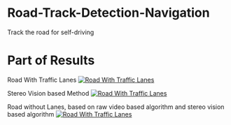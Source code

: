 # Road-Track-Detection-Navigation
Track the road for self-driving

# Part of Results
Road With Traffic Lanes
[![Road With Traffic Lanes](https://img.youtube.com/vi/IhNhg2Se_Ro/0.jpg)](https://www.youtube.com/watch?v=IhNhg2Se_Ro)

Stereo Vision based Method
[![Road With Traffic Lanes](https://img.youtube.com/vi/PJayGtCek00/0.jpg)](https://www.youtube.com/watch?v=PJayGtCek00)

Road without Lanes, based on raw video based algorithm and stereo vision based algorithm
[![Road With Traffic Lanes](https://img.youtube.com/vi/0gJk9MiPh38/0.jpg)](https://www.youtube.com/watch?v=0gJk9MiPh38)
